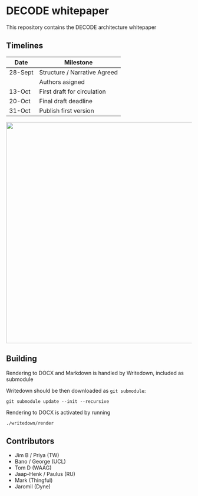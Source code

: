 # DECODE whitepaper

This repository contains the DECODE architecture whitepaper

## Timelines

| Date    | Milestone                    |
|---------|------------------------------|
| 28-Sept | Structure / Narrative Agreed |
|         | Authors asigned              |
| 13-Oct  | First draft for circulation  |
| 20-Oct  | Final draft deadline         |
| 31-Oct  | Publish first version        |

<img src="https://gogs.dyne.org/DECODE/decode-whitepaper/raw/master/whitepaper-timeline.png" width="600" />


## Building

Rendering to DOCX and Markdown is handled by Writedown, included as submodule

Writedown should be then downloaded as `git submodule`:

```
git submodule update --init --recursive
```

Rendering to DOCX is activated by running
```
./writedown/render
```

## Contributors

- Jim B / Priya (TW)
- Bano / George (UCL)
- Tom D (WAAG)
- Jaap-Henk / Paulus (RU)
- Mark (Thingful)
- Jaromil (Dyne)


